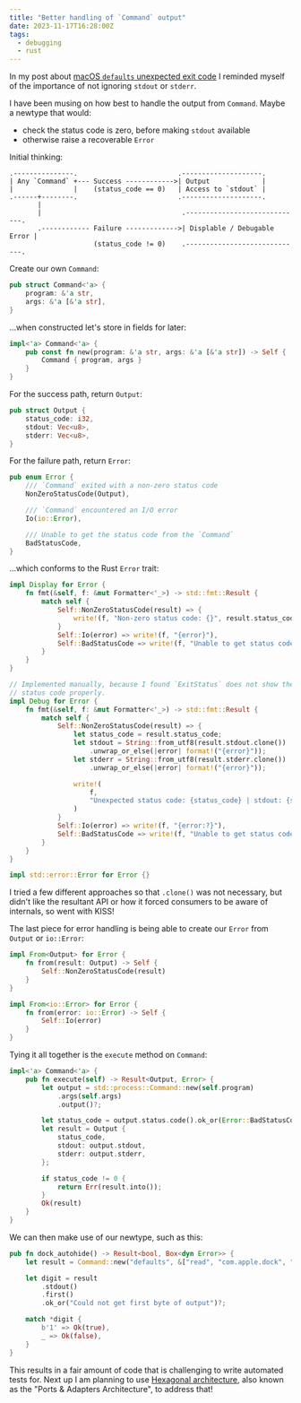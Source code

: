 ```yaml
---
title: "Better handling of `Command` output"
date: 2023-11-17T16:28:00Z
tags:
  - debugging
  - rust
---
```

In my post about [macOS `defaults` unexpected exit code](../macos-defaults-unexpected-exit-code) I reminded myself of the importance of not ignoring `stdout` or `stderr`.

I have been musing on how best to handle the output from `Command`. Maybe a newtype that would:
- check the status code is zero, before making `stdout` available
- otherwise raise a recoverable `Error`

Initial thinking:
```goat
.---------------.                         .--------------------.
| Any `Command` +--- Success ------------>| Output             |
|               |    (status_code == 0)   | Access to `stdout` |
.------+--------.                         .--------------------.
       |
       |                                   .-----------------------------.
       .------------ Failure ------------->| Displable / Debugable Error |
                     (status_code != 0)    .-----------------------------.
```

Create our own `Command`:
```rust
pub struct Command<'a> {
    program: &'a str,
    args: &'a [&'a str],
}
```
...when constructed let's store in fields for later:
```rust
impl<'a> Command<'a> {
    pub const fn new(program: &'a str, args: &'a [&'a str]) -> Self {
        Command { program, args }
    }
}
```

For the success path, return `Output`:
```rust
pub struct Output {
    status_code: i32,
    stdout: Vec<u8>,
    stderr: Vec<u8>,
}
```

For the failure path, return `Error`:
```rust
pub enum Error {
    /// `Command` exited with a non-zero status code
    NonZeroStatusCode(Output),

    /// `Command` encountered an I/O error
    Io(io::Error),

    /// Unable to get the status code from the `Command`
    BadStatusCode,
}
```
...which conforms to the Rust `Error` trait:
```rust
impl Display for Error {
    fn fmt(&self, f: &mut Formatter<'_>) -> std::fmt::Result {
        match self {
            Self::NonZeroStatusCode(result) => {
                write!(f, "Non-zero status code: {}", result.status_code)
            }
            Self::Io(error) => write!(f, "{error}"),
            Self::BadStatusCode => write!(f, "Unable to get status code from `Command`"),
        }
    }
}

// Implemented manually, because I found `ExitStatus` does not show the underlying
// status code properly.
impl Debug for Error {
    fn fmt(&self, f: &mut Formatter<'_>) -> std::fmt::Result {
        match self {
            Self::NonZeroStatusCode(result) => {
                let status_code = result.status_code;
                let stdout = String::from_utf8(result.stdout.clone())
                    .unwrap_or_else(|error| format!("{error}"));
                let stderr = String::from_utf8(result.stderr.clone())
                    .unwrap_or_else(|error| format!("{error}"));

                write!(
                    f,
                    "Unexpected status code: {status_code} | stdout: {stdout:?} | stderr: {stderr:?}"
                )
            }
            Self::Io(error) => write!(f, "{error:?}"),
            Self::BadStatusCode => write!(f, "Unable to get status code from `Command`"),
        }
    }
}

impl std::error::Error for Error {}
```

I tried a few different approaches so that `.clone()` was not necessary, but didn't like the resultant API or how it forced consumers to be aware of internals, so went with KISS!

The last piece for error handling is being able to create our `Error` from `Output` or `io::Error`:
```rust
impl From<Output> for Error {
    fn from(result: Output) -> Self {
        Self::NonZeroStatusCode(result)
    }
}

impl From<io::Error> for Error {
    fn from(error: io::Error) -> Self {
        Self::Io(error)
    }
}
```

Tying it all together is the `execute` method on `Command`:
```rust
impl<'a> Command<'a> {
    pub fn execute(self) -> Result<Output, Error> {
        let output = std::process::Command::new(self.program)
            .args(self.args)
            .output()?;

        let status_code = output.status.code().ok_or(Error::BadStatusCode)?;
        let result = Output {
            status_code,
            stdout: output.stdout,
            stderr: output.stderr,
        };

        if status_code != 0 {
            return Err(result.into());
        }
        Ok(result)
    }
}
```

We can then make use of our newtype, such as this:
```rust
pub fn dock_autohide() -> Result<bool, Box<dyn Error>> {
    let result = Command::new("defaults", &["read", "com.apple.dock", "autohide"]).execute()?;

    let digit = result
        .stdout()
        .first()
        .ok_or("Could not get first byte of output")?;

    match *digit {
        b'1' => Ok(true),
        _ => Ok(false),
    }
}
```

This results in a fair amount of code that is challenging to write automated tests for. Next up I am planning to use [Hexagonal architecture](https://en.wikipedia.org/wiki/Hexagonal_architecture_(software)), also known as the "Ports & Adapters Architecture", to address that!